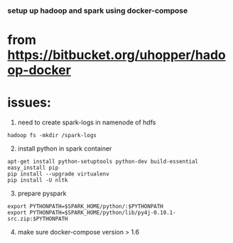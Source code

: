 ### setup up hadoop and spark using docker-compose

# from https://bitbucket.org/uhopper/hadoop-docker

# issues:

1. need to create spark-logs in namenode of hdfs

```
hadoop fs -mkdir /spark-logs
```

2. install python in spark container

```
apt-get install python-setuptools python-dev build-essential
easy_install pip
pip install --upgrade virtualenv
pip install -U nltk
```

3. prepare pyspark

```
export PYTHONPATH=$SPARK_HOME/python/:$PYTHONPATH
export PYTHONPATH=$SPARK_HOME/python/lib/py4j-0.10.1-src.zip:$PYTHONPATH
```

4. make sure docker-compose version > 1.6

